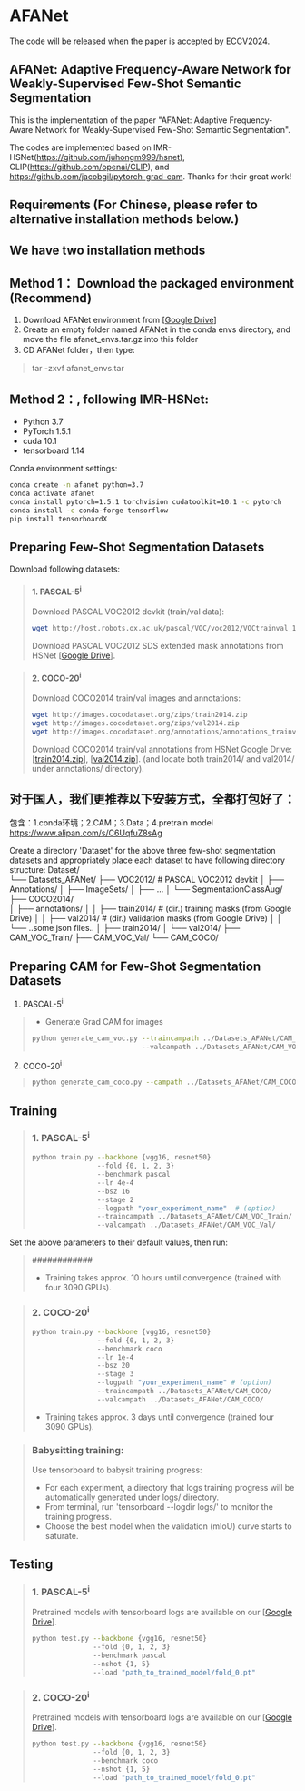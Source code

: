 # AFANet
The code will be released when the paper is accepted by ECCV2024.


## AFANet: Adaptive Frequency-Aware Network for Weakly-Supervised Few-Shot Semantic Segmentation
This is the implementation of the paper "AFANet: Adaptive Frequency-Aware Network for Weakly-Supervised Few-Shot Semantic Segmentation".  

The codes are implemented based on IMR-HSNet(https://github.com/juhongm999/hsnet), CLIP(https://github.com/openai/CLIP), and https://github.com/jacobgil/pytorch-grad-cam. Thanks for their great work!  

## Requirements (For Chinese, please refer to alternative installation methods below.)

## We have two installation methods

## Method 1： Download the packaged environment (Recommend)
1. Download AFANet environment from [[Google Drive](https://drive.google.com/file/d/1z1bjhJON1z2-T8bjL8wiwXloY3NOaGbZ/view?usp=sharing)]
2. Create an empty folder named AFANet in the conda envs directory, and move the file afanet_envs.tar.gz into this folder
3. CD AFANet folder，then type:
>  tar -zxvf afanet_envs.tar

## Method 2：, following IMR-HSNet:
- Python 3.7
- PyTorch 1.5.1
- cuda 10.1
- tensorboard 1.14

Conda environment settings:
```bash
conda create -n afanet python=3.7
conda activate afanet
conda install pytorch=1.5.1 torchvision cudatoolkit=10.1 -c pytorch
conda install -c conda-forge tensorflow
pip install tensorboardX
```

## Preparing Few-Shot Segmentation Datasets
Download following datasets:

> #### 1. PASCAL-5<sup>i</sup>
> Download PASCAL VOC2012 devkit (train/val data):
> ```bash
> wget http://host.robots.ox.ac.uk/pascal/VOC/voc2012/VOCtrainval_11-May-2012.tar
> ```
> Download PASCAL VOC2012 SDS extended mask annotations from HSNet [[Google Drive](https://drive.google.com/file/d/10zxG2VExoEZUeyQl_uXga2OWHjGeZaf2/view?usp=sharing)].


> #### 2. COCO-20<sup>i</sup>
> Download COCO2014 train/val images and annotations: 
> ```bash
> wget http://images.cocodataset.org/zips/train2014.zip
> wget http://images.cocodataset.org/zips/val2014.zip
> wget http://images.cocodataset.org/annotations/annotations_trainval2014.zip
> ```
> Download COCO2014 train/val annotations from HSNet Google Drive: [[train2014.zip](https://drive.google.com/file/d/1cwup51kcr4m7v9jO14ArpxKMA4O3-Uge/view?usp=sharing)], [[val2014.zip](https://drive.google.com/file/d/1PNw4U3T2MhzAEBWGGgceXvYU3cZ7mJL1/view?usp=sharing)].
> (and locate both train2014/ and val2014/ under annotations/ directory).

## 对于国人，我们更推荐以下安装方式，全都打包好了：
包含：1.conda环境；2.CAM；3.Data；4.pretrain model
https://www.alipan.com/s/C6UqfuZ8sAg

Create a directory 'Dataset' for the above three few-shot segmentation datasets and appropriately place each dataset to have following directory structure:
Dataset/                       
└── Datasets_AFANet/
    ├── VOC2012/            # PASCAL VOC2012 devkit
    │   ├── Annotations/
    │   ├── ImageSets/
    │   ├── ...
    │   └── SegmentationClassAug/
    ├── COCO2014/           
    │   ├── annotations/
    │   │   ├── train2014/  # (dir.) training masks (from Google Drive) 
    │   │   ├── val2014/    # (dir.) validation masks (from Google Drive)
    │   │   └── ..some json files..
    │   ├── train2014/
    │   └── val2014/
    ├── CAM_VOC_Train/ 
    ├── CAM_VOC_Val/ 
    └── CAM_COCO/
            

## Preparing CAM for Few-Shot Segmentation Datasets
1. PASCAL-5<sup>i</sup>
> * Generate Grad CAM for images
> ```bash
> python generate_cam_voc.py --traincampath ../Datasets_AFANet/CAM_VOC_Train/
>                            --valcampath ../Datasets_AFANet/CAM_VOC_Val/
> ```

2. COCO-20<sup>i</sup>
> ```bash
> python generate_cam_coco.py --campath ../Datasets_AFANet/CAM_COCO/




## Training
> ### 1. PASCAL-5<sup>i</sup>
> ```bash
> python train.py --backbone {vgg16, resnet50} 
>                 --fold {0, 1, 2, 3} 
>                 --benchmark pascal
>                 --lr 4e-4
>                 --bsz 16
>                 --stage 2
>                 --logpath "your_experiment_name"  # (option)  
>                 --traincampath ../Datasets_AFANet/CAM_VOC_Train/
>                 --valcampath ../Datasets_AFANet/CAM_VOC_Val/
> ```

Set the above parameters to their default values, then run:
> ############
> 
> 
> 
> * Training takes approx. 10 hours until convergence (trained with four 3090 GPUs).


> ### 2. COCO-20<sup>i</sup>
> ```bash
> python train.py --backbone {vgg16, resnet50}
>                 --fold {0, 1, 2, 3} 
>                 --benchmark coco 
>                 --lr 1e-4
>                 --bsz 20
>                 --stage 3
>                 --logpath "your_experiment_name" # (option)  
>                 --traincampath ../Datasets_AFANet/CAM_COCO/
>                 --valcampath ../Datasets_AFANet/CAM_COCO/
> ```
> * Training takes approx. 3 days until convergence (trained four 3090 GPUs).


> ### Babysitting training:
> Use tensorboard to babysit training progress:
> - For each experiment, a directory that logs training progress will be automatically generated under logs/ directory. 
> - From terminal, run 'tensorboard --logdir logs/' to monitor the training progress.
> - Choose the best model when the validation (mIoU) curve starts to saturate. 



## Testing

> ### 1. PASCAL-5<sup>i</sup>
> Pretrained models with tensorboard logs are available on our [[Google Drive](https://drive.google.com/drive/folders/18Qd_7nBZgzMyaBUWFJhH1yA3y9aWCZwA?usp=sharing)].
> ```bash
> python test.py --backbone {vgg16, resnet50} 
>                --fold {0, 1, 2, 3} 
>                --benchmark pascal
>                --nshot {1, 5} 
>                --load "path_to_trained_model/fold_0.pt"  
> ```

> ### 2. COCO-20<sup>i</sup>
> Pretrained models with tensorboard logs are available on our [[Google Drive](https://drive.google.com/drive/folders/18Qd_7nBZgzMyaBUWFJhH1yA3y9aWCZwA?usp=sharing)].
> ```bash
> python test.py --backbone {vgg16, resnet50} 
>                --fold {0, 1, 2, 3} 
>                --benchmark coco 
>                --nshot {1, 5} 
>                --load "path_to_trained_model/fold_0.pt"
> ```



   



